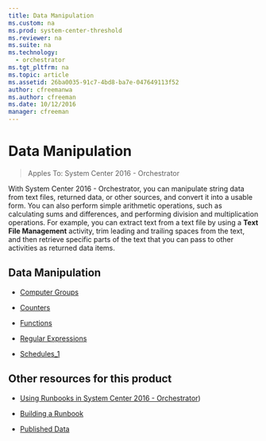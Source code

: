```yaml
---
title: Data Manipulation
ms.custom: na
ms.prod: system-center-threshold
ms.reviewer: na
ms.suite: na
ms.technology:
  - orchestrator
ms.tgt_pltfrm: na
ms.topic: article
ms.assetid: 26ba0035-91c7-4bd8-ba7e-047649113f52
author: cfreemanwa
ms.author: cfreeman
ms.date: 10/12/2016
manager: cfreeman
---
```

# Data Manipulation

> Apples To: System Center 2016 - Orchestrator

With System Center 2016 - Orchestrator, you can manipulate string data from text files, returned data, or other sources, and convert it into a usable form. You can also perform simple arithmetic operations, such as calculating sums and differences, and performing division and multiplication operations. For example, you can extract text from a text file by using a **Text File Management** activity, trim leading and trailing spaces from the text, and then retrieve specific parts of the text that you can pass to other activities as returned data items.  

## Data Manipulation  

-   [Computer Groups](../manage/computer-groups.md)  

-   [Counters](../manage/counters.md)  

-   [Functions](../manage/functions.md)  

-   [Regular Expressions](../manage/regular-expressions.md)  

-   [Schedules_1](../get-started/schedules.md)  

## Other resources for this product  

-   [Using Runbooks in System Center 2016 - Orchestrator](../get-started/using-runbooks.md))  

-   [Building a Runbook](../manage/building-a-runbook.md)  

-   [Published Data](../manage/published-data.md)  
